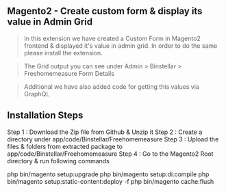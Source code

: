 ## Magento2 - Create custom form & display its value in Admin Grid


> In this extension we have created a Custom Form in Magento2 frontend & displayed it's value in admin grid. In order to do the same please install the extension.

> The Grid output you can see under Admin > Binstellar > Freehomemeasure Form Details 

> Additional we have also added code for getting this values via GraphQL


## Installation Steps

Step 1 : Download the Zip file from Github & Unzip it
Step 2 : Create a directory under app/code/Binstellar/Freehomemeasure
Step 3 : Upload the files & folders from extracted package to app/code/Binstellar/Freehomemeasure
Step 4 : Go to the Magento2 Root directory & run following commands

php bin/magento setup:upgrade 
php bin/magento setup:di:compile
php bin/magento setup:static-content:deploy -f
php bin/magento cache:flush

